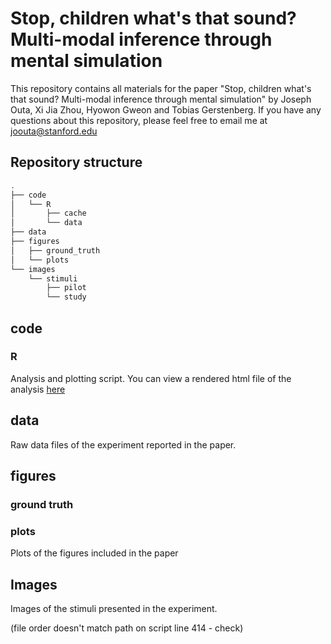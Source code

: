 # Stop, children what's that sound? Multi-modal inference through mental simulation
This repository contains all materials for the paper "Stop, children what's that sound? Multi-modal inference through mental simulation" by Joseph Outa, Xi Jia Zhou, Hyowon Gweon and Tobias Gerstenberg. If you have any questions about this repository, please feel free to email me at [joouta@stanford.edu](mailto:joouta@stanford.edu)

## Repository structure
```bash
.
├── code
│   └── R
│       ├── cache
│       └── data
├── data
├── figures
│   ├── ground_truth
│   └── plots
└── images
    └── stimuli
        ├── pilot
        └── study
```

## code

### R

Analysis and plotting script. You can view a rendered html file of the analysis [here](https://cicl-stanford.github.io/whats-that-sound/)

## data

Raw data files of the experiment reported in the paper.

## figures

### ground truth

### plots

Plots of the figures included in the paper

## Images

Images of the stimuli presented in the experiment.

(file order doesn't match path on script line 414 - check)




